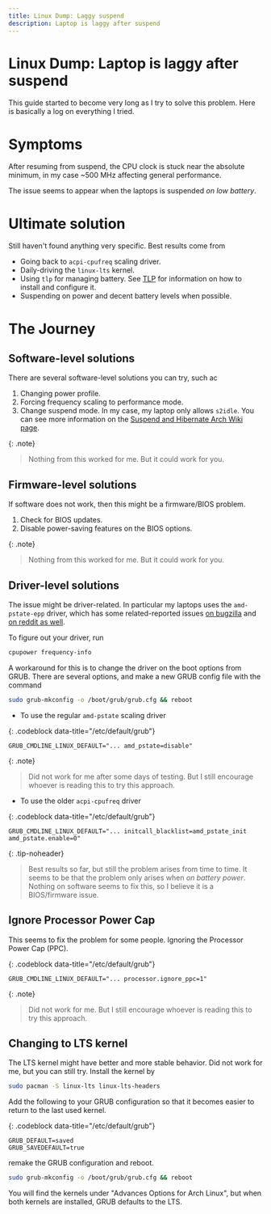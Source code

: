 ```yaml
---
title: Linux Dump: Laggy suspend
description: Laptop is laggy after suspend
---
```


# Linux Dump: Laptop is laggy after suspend

This guide started to become very long as I try to solve this problem. Here is basically a log on everything I tried.

# Symptoms

After resuming from suspend, the CPU clock is stuck near the absolute minimum, in my case ~500 MHz affecting general performance.

The issue seems to appear when the laptops is suspended _on low battery_.


# Ultimate solution

Still haven't found anything very specific. Best results come from

- Going back to `acpi-cpufreq` scaling driver.
- Daily-driving the `linux-lts` kernel.
- Using `tlp` for managing battery. See [TLP](linux.dump#TLP) for information on how to install and configure it.
- Suspending on power and decent battery levels when possible.


# The Journey


## Software-level solutions

There are several software-level solutions you can try, such ac
1. Changing power profile.
2. Forcing frequency scaling to performance mode.
3. Change suspend mode. In my case, my laptop only allows `s2idle`. You can see more information on the [Suspend and Hibernate Arch Wiki page](https://wiki.archlinux.org/title/Power_management/Suspend_and_hibernate).

{: .note}
> Nothing from this worked for me. But it could work for you.

## Firmware-level solutions

If software does not work, then this might be a firmware/BIOS problem.

1. Check for BIOS updates.
2. Disable power-saving features on the BIOS options.

{: .note}
> Nothing from this worked for me. But it could work for you.

## Driver-level solutions

The issue might be driver-related. In particular my laptops uses the `amd-pstate-epp` driver, which has some related-reported issues [on bugzilla](https://bugzilla.kernel.org/show_bug.cgi?id=217931) and [on reddit as well](https://www.reddit.com/r/linuxquestions/comments/z7rk35/really_weird_bug_with_new_amd_pstateepp_v4_driver/).

To figure out your driver, run
```bash
cpupower frequency-info
```
A workaround for this is to change the driver on the boot options from GRUB. There are several options,  and make a new GRUB config file with the command
```bash
sudo grub-mkconfig -o /boot/grub/grub.cfg && reboot
```

- To use the regular `amd-pstate` scaling driver

{: .codeblock data-title="/etc/default/grub"}
```
GRUB_CMDLINE_LINUX_DEFAULT="... amd_pstate=disable"
```

{: .note}
> Did not work for me after some days of testing. But I still encourage whoever is reading this to try this approach.

- To use the older `acpi-cpufreq` driver

{: .codeblock data-title="/etc/default/grub"}
```
GRUB_CMDLINE_LINUX_DEFAULT="... initcall_blacklist=amd_pstate_init amd_pstate.enable=0"
```

{: .tip-noheader}
> Best results so far, but still the problem arises from time to time.
> It seems to be that the problem only arises when _on battery power_. Nothing on software seems to fix this, so I believe it is a BIOS/firmware issue. 

## Ignore Processor Power Cap

This seems to fix the problem for some people. Ignoring the Processor Power Cap (PPC).

{: .codeblock data-title="/etc/default/grub"}
```
GRUB_CMDLINE_LINUX_DEFAULT="... processor.ignore_ppc=1"
```

{: .note}
> Did not work for me. But I still encourage whoever is reading this to try this approach.

## Changing to LTS kernel

The LTS kernel might have better and more stable behavior. Did not work for me, but you can still try. Install the kernel by

```bash
sudo pacman -S linux-lts linux-lts-headers
```

Add the following to your GRUB configuration so that it becomes easier to return to the last used kernel.

{: .codeblock data-title="/etc/default/grub"}
```
GRUB_DEFAULT=saved
GRUB_SAVEDEFAULT=true
```

remake the GRUB configuration and reboot.

```bash
sudo grub-mkconfig -o /boot/grub/grub.cfg && reboot
```
You will find the kernels under "Advances Options for Arch Linux", but when both kernels are installed, GRUB defaults to the LTS.





